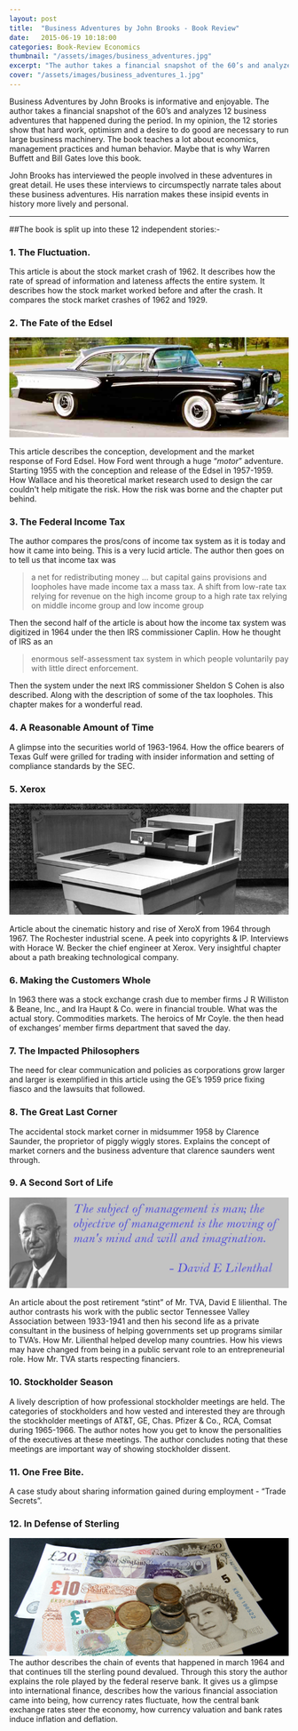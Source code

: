 ```yaml
---
layout: post
title:  "Business Adventures by John Brooks - Book Review"
date:   2015-06-19 10:18:00
categories: Book-Review Economics
thumbnail: "/assets/images/business_adventures.jpg"
excerpt: "The author takes a financial snapshot of the 60’s and analyzes 12 business adventures that happened during the period. In my opinion, the 12 stories show that hard work, optimism and a desire to do good are necessary to run large business machinery. Read about the stories."
cover: "/assets/images/business_adventures_1.jpg"
---
```

 

Business Adventures by John Brooks is informative and enjoyable. The author takes a financial snapshot of the 60’s and analyzes 12 business adventures that happened during the period. In my opinion, the 12 stories show that hard work, optimism and a desire to do good are necessary to run large business machinery. The book teaches a lot about economics, management practices and human behavior. Maybe that is why Warren Buffett and Bill Gates love this book.

John Brooks has interviewed the people involved in these adventures in great detail. He uses these interviews to circumspectly narrate tales about these business adventures. His narration makes these insipid events in history more lively and personal.
____

##The book is split up into these 12 independent stories:-

### 1. The Fluctuation.

This article is about the stock market crash of 1962. It describes how the rate of spread of information and lateness affects the entire system. It describes how the stock market worked before and after the crash. It compares the stock market crashes of 1962 and 1929.

### 2. The Fate of the Edsel
![Ford Edsel](/assets/images/business_adventures_3.jpg)

This article describes the conception, development and the market response of Ford Edsel. How Ford went through a huge “*motor*” adventure. Starting 1955 with the conception and release of the Edsel in 1957-1959. How Wallace and his theoretical market research used to design the car couldn't help mitigate the risk. How the risk was borne and the chapter put behind.

### 3. The Federal Income Tax

The author compares the pros/cons of income tax system as it is today and how it came into being. This is a very lucid article. The author then goes on to tell us that income tax was 

> a net for redistributing money … but capital gains provisions and loopholes have made income tax a mass tax. A shift from low-rate tax relying for revenue on the high income group to a high rate tax relying on middle income group and low income group

Then the second half of the article is about how the income tax system was digitized in 1964 under the then IRS commissioner Caplin. How he thought of IRS as an 
> enormous self-assessment tax system in which people voluntarily pay with little direct enforcement.

Then the system under the next IRS commissioner Sheldon S Cohen is also described. Along with the description of some of the tax loopholes. This chapter makes for a wonderful read.

### 4. A Reasonable Amount of Time

A glimpse into the securities world of 1963-1964. How the office bearers of Texas Gulf were grilled for trading with insider information and setting of compliance standards by the SEC.

### 5. Xerox

![Xerox 914](/assets/images/business_adventures_xerox.jpg)

Article about the cinematic history and rise of XeroX from 1964 through 1967. The Rochester industrial scene. A peek into copyrights & IP. Interviews with Horace W. Becker the chief engineer at Xerox. Very insightful chapter about a path breaking technological company.

### 6. Making the Customers Whole
In 1963 there was a stock exchange crash due to member firms J R Williston & Beane, Inc., and Ira Haupt & Co. were in financial trouble. What was the actual story. Commodities markets. The heroics of Mr Coyle. the then head of exchanges’ member firms department that saved the day.

### 7. The Impacted Philosophers
The need for clear communication and policies as corporations grow larger and larger is exemplified in this article using the GE’s 1959 price fixing fiasco and the lawsuits that followed.

### 8. The Great Last Corner
The accidental stock market corner in midsummer 1958 by Clarence Saunder, the proprietor of piggly wiggly stores. Explains the concept of market corners and the business adventure that clarence saunders went through.

### 9. A Second Sort of Life
![lilienthal](/assets/images/business_adventures_4.jpg)

An article about the post retirement “stint” of Mr. TVA, David E lilienthal. The author contrasts his work with the public sector Tennessee Valley Association between 1933-1941 and then his second life as a private consultant in the business of helping governments set up programs similar to TVA’s. How Mr. Lilienthal helped develop many countries. How his views may have changed from being in a public servant role to an entrepreneurial role. How Mr. TVA starts respecting financiers.

### 10. Stockholder Season
A lively description of how professional stockholder meetings are held. The categories of stockholders and how vested and interested they are through the stockholder meetings of AT&T, GE, Chas. Pfizer & Co., RCA, Comsat during 1965-1966. The author notes how you get to know the personalities of the executives at these meetings. The author concludes noting that these meetings are important way of showing stockholder dissent.

### 11. One Free Bite.
A case study about sharing information gained during employment - “Trade Secrets”.

### 12. In Defense of Sterling
![Sterling](/assets/images/business_adventures_5.jpg)
The author describes the chain of events that happened in march 1964 and that continues till the sterling pound devalued. Through this story the author explains the role played by the federal reserve bank. It gives us a glimpse into international finance, describes how the various financial association came into being, how currency rates fluctuate, how the central bank exchange rates steer the economy, how currency valuation and bank rates induce inflation and deflation.
